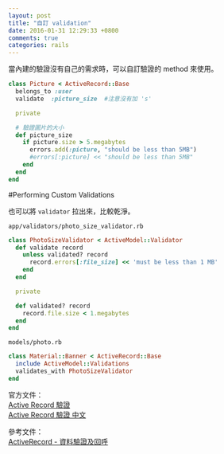 ```yaml
---
layout: post
title: "自訂 validation"
date: 2016-01-31 12:29:33 +0800
comments: true
categories: rails
---
```


當內建的驗證沒有自己的需求時，可以自訂驗證的 method 來使用。

<!-- more -->

```ruby
class Picture < ActiveRecord::Base
  belongs_to :user
  validate  :picture_size  #注意沒有加 's'

  private

  # 驗證圖片的大小
  def picture_size
    if picture.size > 5.megabytes
      errors.add(:picture, "should be less than 5MB")
      #errors[:picture] << "should be less than 5MB"
    end
  end
end
```

#Performing Custom Validations

也可以將 `validator` 拉出來，比較乾淨。

`app/validators/photo_size_validator.rb`

```ruby
class PhotoSizeValidator < ActiveModel::Validator
  def validate record
    unless validated? record
      record.errors[:file_size] << 'must be less than 1 MB'
    end
  end

  private

  def validated? record
    record.file.size < 1.megabytes
  end
end
```
`models/photo.rb`

```ruby
class Material::Banner < ActiveRecord::Base
  include ActiveModel::Validations
  validates_with PhotoSizeValidator
end
```


官方文件：  
[Active Record 驗證](http://guides.rubyonrails.org/active_record_validations.html)  
[Active Record 驗證 中文](http://rails.ruby.tw/active_record_validations.html)

參考文件：  
[ActiveRecord - 資料驗證及回呼](https://ihower.tw/rails4/activerecord-lifecycle.html)